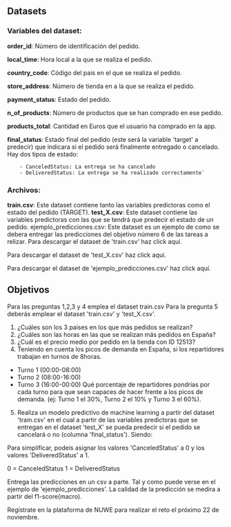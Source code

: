 ## Datasets

### Variables del dataset:

**order_id**: Número de identificación del pedido.

**local_time**: Hora local a la que se realiza el pedido.

**country_code**: Código del pais en el que se realiza el pedido.

**store_address**: Número de tienda en a la que se realiza el pedido.

**payment_status**: Estado del pedido.

**n_of_products**: Número de productos que se han comprado en ese pedido.

**products_total**: Cantidad en Euros que el usuario ha comprado en la app.

**final_status**: Estado final del pedido (este será la variable 'target' a predecir) que indicara si el pedido será finalmente entregado o cancelado. Hay dos tipos de estado:

```  
    - CanceledStatus: La entrega se ha cancelado  
    - DeliveredStatus: La entrega se ha realizado correctamente`
```

### Archivos:

**train.csv**: Este dataset contiene tanto las variables predictoras como el estado del pedido (TARGET).
**test_X.csv**: Este dataset contiene las variables predictoras con las que se tendrá que predecir el estado de un pedido.
ejemplo_predicciones.csv: Este dataset es un ejemplo de como se debera entregar las predicciones del objetivo número 6 de las tareas a relizar.
Para descargar el dataset de 'train.csv' haz click aquí.

Para descargar el dataset de 'test_X.csv' haz click aquí.

Para descargar el dataset de 'ejemplo_predicciones.csv' haz click aquí.

## Objetivos

Para las preguntas 1,2,3 y 4 emplea el dataset train.csv Para la pregunta 5 deberás emplear el dataset 'train.csv' y 'test_X.csv'.

1. ¿Cuáles son los 3 paises en los que más pedidos se realizan?
2. ¿Cuáles son las horas en las que se realizan más pedidos en España?
3. ¿Cuál es el precio medio por pedido en la tienda con ID 12513?
4. Teniendo en cuenta los picos de demanda en España, si los repartidores trabajan en turnos de 8horas.
- Turno 1 (00:00-08:00)
- Turno 2 (08:00-16:00)
- Turno 3 (16:00-00:00)
Qué porcentaje de repartidores pondrías por cada turno para que sean capaces de hacer frente a los picos de demanda. (ej: Turno 1 el 30%, Turno 2 el 10% y Turno 3 el 60%).

5. Realiza un modelo predictivo de machine learning a partir del dataset 'train.csv' en el cual a partir de las variables predictoras que se entregan en el dataset 'test_X' se pueda predecir si el pedido se cancelará o no (columna 'final_status').
Siendo:

Para simplificar, podeis asignar los valores 'CanceledStatus' a 0 y los valores 'DeliveredStatus' a 1.

0 = CanceledStatus
1 = DeliveredStatus

Entrega las predicciones en un csv a parte. Tal y como puede verse en el ejemplo de 'ejemplo_predicciones'. La calidad de la predicción se medira a partir del f1-score(macro).

Regístrate en la plataforma de NUWE para realizar el reto el próximo 22 de noviembre.
